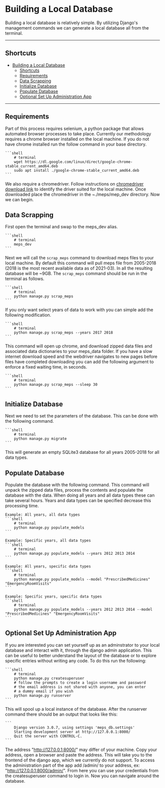 # Building a Local Database

Building a local database is relatively simple. By utilizing Django's management commands we can generate
a local database all from the terminal.

---

## Shortcuts

- [Building a Local Database](#building-a-local-database)
  - [Shortcuts](#shortcuts)
  - [Requirements](#requirements)
  - [Data Scrapping](#data-scrapping)
  - [Initialize Database](#initialize-database)
  - [Populate Database](#populate-database)
  - [Optional Set Up Administration App](#optional-set-up-administration-app)
  
---

## Requirements

Part of this process requires selenium, a python package that allows
automated browser processes to take place. Currently our methodology requires a chrome browser installed on
the local machine. If you do not have chrome installed run the follow command in your base directory.

    ```shell
        # terminal
        wget https://dl.google.com/linux/direct/google-chrome-stable_current_amd64.deb
        sudo apt install ./google-chrome-stable_current_amd64.deb
    ```

We also require a chromedriver. Follow instructions on [chromedriver download link](https://chromedriver.chromium.org/downloads)
to identify the driver suited for the local machine. Once downloaded place the chromedriver in the ~./meps/mep_dev directory.
Now we can begin.

## Data Scrapping

First open the terminal and swap to the meps_dev alias.

    ```shell
        # terminal
        meps_dev
    ```

Next we will call the `scrap_meps` command to download meps files to your local machine. By default this
command will pull meps file from 2005-2018 (2018 is the most recent available data as of 2021-03). In
all the resulting database will be ~9GB. The `scrap_meps` command should be run in the terminal as
follows.

    ```shell
        # terminal
        python manage.py scrap_meps
    ```

If you only want select years of data to work with you can simple add the following modification.

    ```shell
        # terminal
        python manage.py scrap_meps --years 2017 2018
    ```

This command will open up chrome, and download zipped data files and associated data dictionaries to your meps_data
folder. If you have a slow internet download speed and the webdriver navigates to new pages before files have
completed downloading you can add the following argument to enforce a fixed waiting time, in seconds.

    ```shell
        # terminal
        python manage.py scrap_meps --sleep 30
    ```

## Initialize Database

Next we need to set the parameters of the database. This can be done with the following command.

    ```shell
        # terminal
        python manage.py migrate
    ```

This will generate an empty SQLite3 database for all years 2005-2018 for all data types.

## Populate Database

Populate the database with the following command. This command will unpack the zipped data files, process the
contents and populate the database with the data. When doing all years and all data types these can take
several hours. Years and data types can be specified decrease this processing time.

    Example: All years, all data types
    ```shell
        # terminal
        python manage.py populate_models
    ```

    Example: Specific years, all data types
    ```shell
        # terminal
        python manage.py populate_models --years 2012 2013 2014
    ```

    Example: All years, specific data types
    ```shell
        # terminal
        python manage.py populate_models --model "PrescribedMedicines" "EmergencyRoomVisits"
    ```

    Example: Specific years, specific data types
    ```shell
        # terminal
        python manage.py populate_models --years 2012 2013 2014 --model "PrescribedMedicines" "EmergencyRoomVisits"
    ```

## Optional Set Up Administration App

If you are interested you can set yourself up as an adminstrator to your local database and interact with it, through
the django admin application. This can be useful to better understand the layout of the database or to explore
specific entries without writing any code. To do this run the following:

    ```shell
        # terminal
        python manage.py createsuperuser
        # follow the prompts to create a login username and password
        # the email address is not shared with anyone, you can enter
        # a dummy email if you wish
        python manage.py runserver
    ```

This will spool up a local instance of the database. After the runserver command there should be an output that looks
like this:

    ```
        Django version 3.0.7, using settings 'meps_db.settings'
        Starting development server at http://127.0.0.1:8000/
        Quit the server with CONTROL-C.
    ```

The address "http://127.0.0.1:8000/" may differ of your machine. Copy your address, open a browser and paste the address.
This will take you to the frontend of the django app, which we currently do not support. To access the administration
part of the app add /admin/ to your address, ex: "http://127.0.0.1:8000/admin/". From here you can use your credentials
from the createsuperuser command to login in. Now you can navigate around the database.
